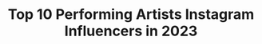 ---
title: Top 10 Performing Artists Instagram Influencers in 2023
description: >-
  Find top performing artists Instagram influencers in 2023. Most popular hashtags: #quarantine #photography #love.
platform: Instagram
hits: 172
text_top: Discover the best Instagram influencers on inBeat.
text_bottom: Our platform has 172 Instagram influencers like this for you to contact.
profiles:
  - username: "romanademeneges"
    fullname: >-
      Romana de Meneges 🎷
    bio: >-
      Available worldwide Recording and performing artist info@romanademeneges.com
    location: "United States"
    followers: 14737
    engagement: 1156
    commentsToLikes: 0.066185
    id: ck5q1e4uoak4c0i114049sbcw
    verified: false
    hashtags: "#staypositive, #slavery, #surinam, #somethingnewchallenge"
  - username: "viviannicoletesler"
    fullname: >-
      𝒱𝒾𝓋𝒾𝒶𝓃 𝒩𝒾𝒸𝑜𝓁𝑒 𝒯𝑒𝓈𝓁𝑒𝓇
    bio: >-
      Entrepreneur Performing Artist 📍LA Based 🌞 🇺🇸 Toronto Born 🇨🇦 📩 Inquiries: viviannicolemusic@gmail.com
    location: "United States"
    followers: 45619
    engagement: 292
    commentsToLikes: 0.081703
    id: ckap3l6343gvz0i78yw9ziyg7
    verified: false
    hashtags: ""
  - username: "bramboender"
    fullname: >-
      Bram Boender
    bio: >-
      Performing artist & songwriter 🎶 Info@bramboender.nl @xceptionmusic
    location: "Netherlands"
    followers: 32042
    engagement: 490
    commentsToLikes: 0.049210
    id: ck6u5et8s980l0j713pc32jir
    verified: true
    hashtags: "#andpartyofcourse, #createyourstory, #vocals, #customclarks"
  - username: "swat_mtoto_wa_eunice"
    fullname: >-
      MTOTO WA EUNICE
    bio: >-
      Recording and performing artist at ethic entertainment For booking call +254 701 384919 Art 🖌 (customize )+ Tattoo artist For bookings 0748055337
    location: "United States"
    followers: 119477
    engagement: 486
    commentsToLikes: 0.022624
    id: ck5cd8o11iqak0i111z67x3ti
    verified: false
    hashtags: "#waririsi, #zoenadeen, #dondoka, #try"
  - username: "mchina.___"
    fullname: >-
      mchina
    bio: >-
      My only official account ▶Recording and Performing artist ▶️Marketer / Brand promoter ▶#gainwithmchina creator 👑 #soshiwamamoshi 🍁 .@azz_.iiad
    location: "United States"
    followers: 31905
    engagement: 500
    commentsToLikes: 0.172904
    id: ck8sx8isygihb0j789q642yzv
    verified: false
    hashtags: "#gainwithxtiandela, #kenya, #photography, #gainpost"
  - username: "itsvalis"
    fullname: >-
      Valis Volkova
    bio: >-
      🎭 Performing Artist 🎵 Band member for @shemustburnofficial 🦇 Owner @unhallowedboutique 🌜 Spiritual being having a human experience 🌿 Vegan
    location: "United Kingdom"
    followers: 53987
    engagement: 180
    commentsToLikes: 0.051370
    id: ck0w5tzck5fgw0i19xsbtgo3i
    verified: false
    hashtags: "#pinup, #pinupgal, #pinupgirl, #goth"
  - username: "fiona_georgiadi"
    fullname: >-
      Fiona Georgiadi
    bio: >-
      Actress/Performing Artist 🎭🎬 Athens • New York🤞🏿💃🏻 Facebook: @fionageorgiadiofficialpage/
    location: "Greece"
    followers: 55412
    engagement: 659
    commentsToLikes: 0.008250
    id: ck137owbncmop0i19z5sq9hp5
    verified: true
    hashtags: "#elastithesimou, #blackandwhite, #season5, #summer2020"
  - username: "chris.p.hernandez"
    fullname: >-
      Chris Hernandez
    bio: >-
      Performing artist living in NYC/Miami native ☀️
    location: "United States"
    followers: 4487
    engagement: 1341
    commentsToLikes: 0.096390
    id: ck5q982tz9u1n0i11kcu3njxn
    verified: false
    hashtags: "#twerk, #socialdistancing, #coronacontent, #tbt"
  - username: "gforce_joseph"
    fullname: >-
      Joseph Catingub
    bio: >-
      CEBU G-FORCE @gforce_official Dance Teacher Celebrity Choreographer Performing Artist
    location: "United States"
    followers: 5294
    engagement: 405
    commentsToLikes: 0.058003
    id: ck5q7gh2i1g280i112d1kar54
    verified: false
    hashtags: "#inspire, #latergram, #move, #keepdancing"
  - username: "neesh20"
    fullname: >-
      Anesia•Dancer•Teacher•Model
    bio: >-
      💜 God is love. 💜 (Uh-Knee-Sha) Performing Artist • Please contact email for bookings @ acsandifer@gmail.com
    location: "United States"
    followers: 2307
    engagement: 1357
    commentsToLikes: 0.085981
    id: ck6tifk4t0me50j71owyx6peu
    verified: false
    hashtags: "#dst, #travel, #spreadlove, #blackgirlmagic"
---